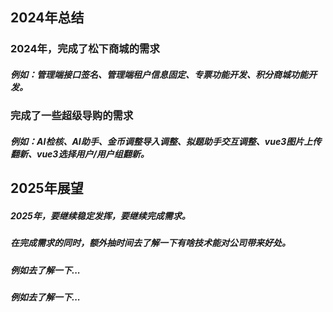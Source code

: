 ## 2024年总结
### 2024年，完成了松下商城的需求
##### 例如：管理端接口签名、管理端租户信息固定、专票功能开发、积分商城功能开发。
### 完成了一些超级导购的需求
##### 例如：AI检核、AI助手、金币调整导入调整、拟题助手交互调整、vue3图片上传翻新、vue3选择用户/用户组翻新。

## 2025年展望
##### 2025年，要继续稳定发挥，要继续完成需求。
##### 在完成需求的同时，额外抽时间去了解一下有啥技术能对公司带来好处。
##### 例如去了解一下...
##### 例如去了解一下...

